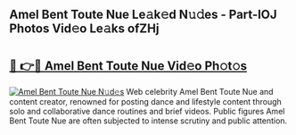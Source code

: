 ## Amel Bent Toute Nue Le𝚊k𝚎d N𝚞𝚍es - Part-IOJ Photos Vid𝚎o Le𝚊ks ofZHj

# <h2><a href="http://fb2o43.evod.top/?m=Amel+Bent+Toute+Nue">🔗 👉🔴 Amel Bent Toute Nue Vid𝚎o Ph𝚘t𝚘s</a></h2>

[![Amel Bent Toute Nue N𝚞d𝚎s](https://i.imgur.com/8V9OHl7.gif)](http://fb2o43.evod.top/?m=Amel+Bent+Toute+Nue)
Web celebrity Amel Bent Toute Nue and content creator, renowned for posting dance and lifestyle content through solo and collaborative dance routines and brief videos. Public figures Amel Bent Toute Nue are often subjected to intense scrutiny and public attention. 
